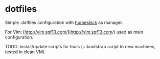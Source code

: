 dotfiles
========

Simple .dotfiles configuration with [homeshick](https://github.com/andsens/homeshick/) as manager.

For Vim: [http://vim.spf13.com/](http://vim.spf13.com/) used as main configuration.

TODO: install/update scripts for tools (+ bootstrap script to new machines, tested in clean VM).

